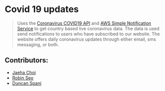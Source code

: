 # Covid 19 updates
> Uses the [Coronavirus COVID19 API](https://documenter.getpostman.com/view/10808728/SzS8rjbc?version=latest#b07f97ba-24f4-4ebe-ad71-97fa35f3b683) and [AWS Simple Notification Service](https://aws.amazon.com/sns/?whats-new-cards.sort-by=item.additionalFields.postDateTime&whats-new-cards.sort-order=desc) to get country based live coronavirus data.
> The data is used send notifications to users who have subscribed to our website.
> The website offers daily coronavirus updates through either email, sms messaging, or both.
## Contributors:
* [Jaeha Choi](https://github.com/SpaceRabbits)
* [Robin Seo](https://github.com/seo-chang)
* [Duncan Spani](https://github.com/dspani)

